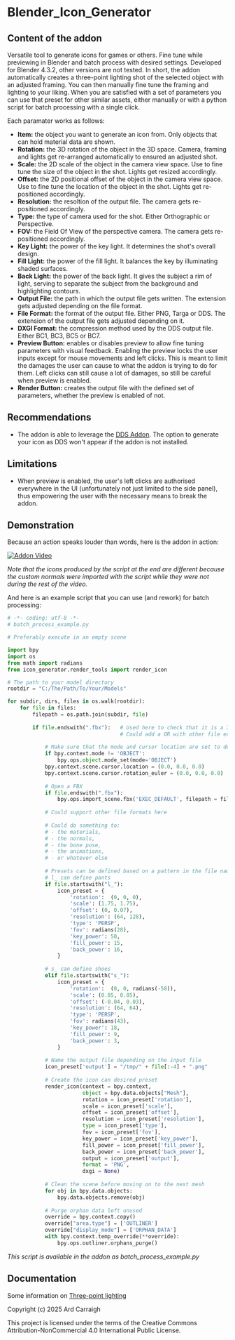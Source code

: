 # Blender_Icon_Generator

## Content of the addon

Versatile tool to generate icons for games or others. Fine tune while previewing in Blender and batch process with desired settings. 
Developed for Blender 4.3.2, other versions are not tested.
In short, the addon automatically creates a three-point lighting shot of the selected object with an adjusted framing. You can then manually fine tune the framing and lighting to your liking. When you are satisfied with a set of parameters you can use that preset for other similar assets, either manually or with a python script for batch processing with a single click. 

Each paramater works as follows:
- **Item:** the object you want to generate an icon from. Only objects that can hold material data are shown.
- **Rotation:** the 3D rotation of the object in the 3D space. Camera, framing and lights get re-arranged automatically to ensured an adjusted shot.
- **Scale:** the 2D scale of the object in the camera view space. Use to fine tune the size of the object in the shot. Lights get resized accordingly.
- **Offset:** the 2D positional offset of the object in the camera view space. Use to fine tune the location of the object in the shot. Lights get re-positioned accordingly.
- **Resolution:** the resoltion of the output file. The camera gets re-positioned accordingly.
- **Type:** the type of camera used for the shot. Either Orthographic or Perspective.
- **FOV:** the Field Of View of the perspective camera. The camera gets re-positioned accordingly.
- **Key Light:** the power of the key light. It determines the shot's overall design.
- **Fill Light:** the power of the fill light. It balances the key by illuminating shaded surfaces.
- **Back Light:** the power of the back light. It gives the subject a rim of light, serving to separate the subject from the background and highlighting contours.
- **Output File:** the path in which the output file gets written. The extension gets adjusted depending on the file format.
- **File Format:** the format of the output file. Either PNG, Targa or DDS. The extension of the output file gets adjusted depending on it.
- **DXGI Format:** the compression method used by the DDS output file. Either BC1, BC3, BC5 or BC7.
- **Preview Button:** enables or disables preview to allow fine tuning parameters with visual feedback. Enabling the preview locks the user inputs except for mouse movements and left clicks. This is meant to limit the damages the user can cause to what the addon is trying to do for them. Left clicks can still cause a lot of damages, so still be careful when preview is enabled.
- **Render Button:** creates the output file with the defined set of parameters, whether the preview is enabled of not.

## Recommendations

- The addon is able to leverage the [DDS Addon](https://github.com/matyalatte/Blender-DDS-Addon/releases). The option to generate your icon as DDS won't appear if the addon is not installed.

## Limitations

- When preview is enabled, the user's left clicks are authorised everywhere in the UI (unfortunately not just limited to the side panel), thus empowering the user with the necessary means to break the addon. 

## Demonstration

Because an action speaks louder than words, here is the addon in action:

[![Addon Video](https://i.ytimg.com/vi/HxzlBzgtcEY/maxresdefault.jpg)](https://www.youtube.com/watch?v=HxzlBzgtcEY)

*Note that the icons produced by the script at the end are different because the custom normals were imported with the script while they were not during the rest of the video.*

And here is an example script that you can use (and rework) for batch processing:

```python
# -*- coding: utf-8 -*-
# batch_process_example.py

# Preferably execute in an empty scene

import bpy
import os
from math import radians
from icon_generator.render_tools import render_icon

# The path to your model directory
rootdir = "C:/The/Path/To/Your/Models"

for subdir, dirs, files in os.walk(rootdir):
    for file in files:
        filepath = os.path.join(subdir, file)
        
        if file.endswith(".fbx"):   # Used here to check that it is a 3D model file. 
                                    # Could add a OR with other file extensions typical of 3D models
                                    
            # Make sure that the mode and cursor location are set to default
            if bpy.context.mode != 'OBJECT':
                bpy.ops.object.mode_set(mode='OBJECT')
            bpy.context.scene.cursor.location = (0.0, 0.0, 0.0)
            bpy.context.scene.cursor.rotation_euler = (0.0, 0.0, 0.0)
        
            # Open a FBX
            if file.endswith(".fbx"):
                bpy.ops.import_scene.fbx('EXEC_DEFAULT', filepath = filepath)
                
            # Could support other file formats here
            
            # Could do something to:
            # - the materials, 
            # - the normals, 
            # - the bone pose,
            # - the animations,
            # - or whatever else
                
            # Presets can be defined based on a pattern in the file name, the bounding box of the model or whatever else
            # l_ can define pants
            if file.startswith("l_"):
                icon_preset = {
                    'rotation':  (0, 0, 0),
                    'scale': (1.75, 1.75),
                    'offset': (0, 0.07),
                    'resolution': (64, 128),
                    'type': 'PERSP',
                    'fov': radians(28),
                    'key_power': 50,
                    'fill_power': 15,
                    'back_power': 16,
                }
                
            # s_ can define shoes    
            elif file.startswith("s_"):
                icon_preset = {
                    'rotation':  (0, 0, radians(-58)),
                    'scale': (0.85, 0.85),
                    'offset': (-0.04, 0.03),
                    'resolution': (64, 64),
                    'type': 'PERSP',
                    'fov': radians(43),
                    'key_power': 18,
                    'fill_power': 9,
                    'back_power': 3,
                }
                
            # Name the output file depending on the input file
            icon_preset['output'] = "/tmp/" + file[:-4] + ".png"
            
            # Create the icon can desired preset                
            render_icon(context = bpy.context, 
                        object = bpy.data.objects["Mesh"],
                        rotation = icon_preset['rotation'],
                        scale = icon_preset['scale'],
                        offset = icon_preset['offset'], 
                        resolution = icon_preset['resolution'], 
                        type = icon_preset['type'], 
                        fov = icon_preset['fov'], 
                        key_power = icon_preset['key_power'], 
                        fill_power = icon_preset['fill_power'], 
                        back_power = icon_preset['back_power'], 
                        output = icon_preset['output'], 
                        format = 'PNG', 
                        dxgi = None)
            
            # Clean the scene before moving on to the next mesh            
            for obj in bpy.data.objects:
                bpy.data.objects.remove(obj)
            
            # Purge orphan data left unused
            override = bpy.context.copy()
            override["area.type"] = ['OUTLINER']
            override["display_mode"] = ['ORPHAN_DATA']
            with bpy.context.temp_override(**override):
                bpy.ops.outliner.orphans_purge()
```

*This script is available in the addon as batch_process_example.py*

## Documentation

Some information on [Three-point lighting](https://en.wikipedia.org/wiki/Three-point_lighting)

Copyright (c) 2025 Ard Carraigh

This project is licensed under the terms of the Creative Commons Attribution-NonCommercial 4.0 International Public License.
